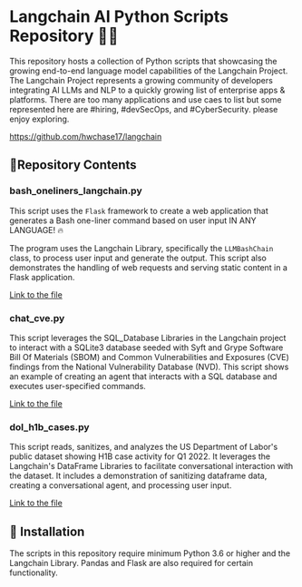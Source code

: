 # Langchain AI Python Scripts Repository 🔗🔗

This repository hosts a collection of Python scripts that showcasing the growing end-to-end language model capabilities of the Langchain Project.  The Langchain Project represents a growing community of developers integrating AI LLMs and NLP to a quickly growing list of enterprise apps & platforms.   There are too many applications and use caes to list but some represented here are #hiring, #devSecOps, and #CyberSecurity.  please enjoy exploring. 

https://github.com/hwchase17/langchain

## 🎯Repository Contents 

### bash_oneliners_langchain.py

This script uses the `Flask` framework to create a web application that generates a Bash one-liner command based on user input IN ANY LANGUAGE! :fire: 

The program uses the Langchain Library, specifically the `LLMBashChain` class, to process user input and generate the output. This script also demonstrates the handling of web requests and serving static content in a Flask application.

[Link to the file](bash_oneliners_langchain.py)

### chat_cve.py 

This script leverages the SQL_Database Libraries in the Langchain project to interact with a SQLite3 database seeded with Syft and Grype Software Bill Of Materials (SBOM) and Common Vulnerabilities and Exposures (CVE) findings from the National Vulnerability Database (NVD). This script shows an example of creating an agent that interacts with a SQL database and executes user-specified commands.

[Link to the file](chat_cve.py)

### dol_h1b_cases.py 

This script reads, sanitizes, and analyzes the US Department of Labor's public dataset showing H1B case activity for Q1 2022. It leverages the Langchain's DataFrame Libraries to facilitate conversational interaction with the dataset. It includes a demonstration of sanitizing dataframe data, creating a conversational agent, and processing user input.

[Link to the file](dol_h1b_cases.py)

## 📖 Installation

The scripts in this repository require minimum Python 3.6 or higher and the Langchain Library.  Pandas and Flask are also  required for certain functionality.
